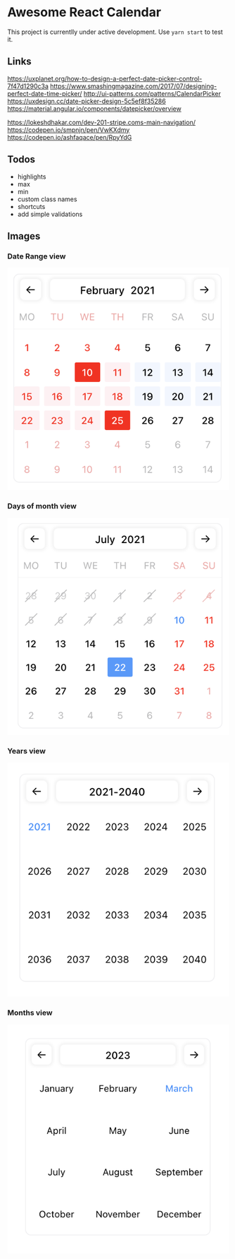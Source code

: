 # Awesome React Calendar

This project is currentlly under active development. Use `yarn start` to test it.

## Links

https://uxplanet.org/how-to-design-a-perfect-date-picker-control-7f47d1290c3a
https://www.smashingmagazine.com/2017/07/designing-perfect-date-time-picker/
http://ui-patterns.com/patterns/CalendarPicker
https://uxdesign.cc/date-picker-design-5c5ef8f35286
https://material.angular.io/components/datepicker/overview

https://lokeshdhakar.com/dev-201-stripe.coms-main-navigation/
https://codepen.io/smpnjn/pen/VwKXdmy
https://codepen.io/ashfaqace/pen/RpyYdG

## Todos

- highlights
- max
- min
- custom class names
- shortcuts
- add simple validations

## Images

### Date Range view

![Month Dates View](./images/range.png)

### Days of month view

![Month Dates View](./images/view-1.png)

### Years view

![Years View](./images/view-2.png)

### Months view

![Months View](./images/view-3.png)
